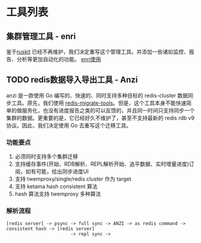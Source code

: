# 工具列表

## 集群管理工具 - enri

鉴于[ruskit](https://github.com/eleme/ruskit) 已经不再维护，我们决定重写这个管理工具。并添加一些诸如监控、报告、分析等更加自动化的功能。
[enri使用](enri.md)

## TODO redis数据导入导出工具 - Anzi

anzi 是一款使用 Go 编写的、快速的、同时支持多种目标的 redis-cluster 数据同步工具。原先，我们使用 [redis-migrate-tools](https://github.com/vipshop/redis-migrate-tool)。但是，这个工具本身不能快速简单的做服务化，也没有进度报告之类的可以反馈的，并且同一时间只支持同步一个集群的数据。更重要的是，它已经好久不维护了，甚至不支持最新的 redis rdb v9 协议。因此，我们决定使用 Go 去重写这个迁移工具。

### 功能要点

1. 必须同时支持多个集群迁移
2. 支持缓存事件(开始、RDB解析、REPL解析开始、追平数据、实时增量进度)订阅，如有可能，给出同步进度UI
3. 支持 twemproxy/single/redis cluster 作为 target
4. 支持 ketama hash consistent 算法
5. hash 算法支持 twemproxy 多种算法

### 解析流程

```
[redis server] -> psync -> full sync -> ANZI -> as redis command -> consistent hash -> [redis server]
                        -> repl sync ->
```
